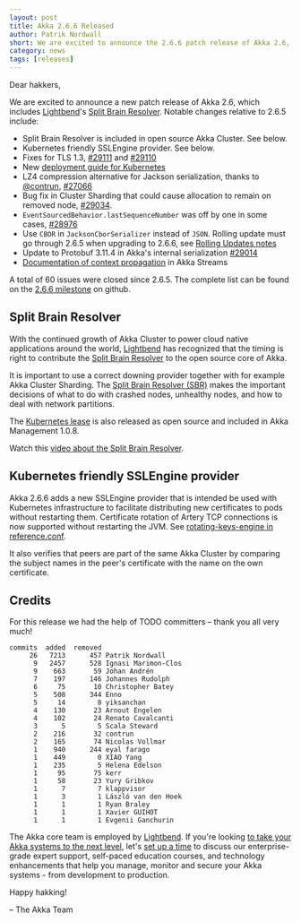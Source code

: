 ```yaml
---
layout: post
title: Akka 2.6.6 Released
author: Patrik Nordwall
short: We are excited to announce the 2.6.6 patch release of Akka 2.6, including Split Brain Resolver
category: news
tags: [releases]
---
```


Dear hakkers,

We are excited to announce a new patch release of Akka 2.6, which includes [Lightbend](https://www.lightbend.com/)'s [Split Brain Resolver](https://doc.akka.io/docs/akka/2.6/split-brain-resolver.html). Notable changes relative to 2.6.5 include:

* Split Brain Resolver is included in open source Akka Cluster. See below.
* Kubernetes friendly SSLEngine provider. See below.
* Fixes for TLS 1.3, [#29111](https://github.com/akka/akka/issues/29111) and [#29110](https://github.com/akka/akka/issues/29110)
* New [deployment guide for Kubernetes](https://doc.akka.io/docs/akka-management/current/kubernetes-deployment/index.html)
* LZ4 compression alternative for Jackson serialization, thanks to [@contrun](https://github.com/contrun), [#27066](https://github.com/akka/akka/issues/27066)
* Bug fix in Cluster Sharding that could cause allocation to remain on removed node, [#29034](https://github.com/akka/akka/issues/29034).
* `EventSourcedBehavior.lastSequenceNumber` was off by one in some cases, [#28976](https://github.com/akka/akka/issues/28976)
* Use `CBOR` in `JacksonCborSerializer` instead of `JSON`. Rolling update must go through 2.6.5 when upgrading to 2.6.6, see [Rolling Updates notes](https://doc.akka.io/docs/akka/current/project/rolling-update.html#2-6-5-jacksoncborserializer)
* Update to Protobuf 3.11.4 in Akka's internal serialization [#29014](https://github.com/akka/akka/pull/29014)
* [Documentation of context propagation](https://doc.akka.io/docs/akka/current/stream/stream-context.html) in Akka Streams


A total of 60 issues were closed since 2.6.5. The complete list can be found on the [2.6.6 milestone](https://github.com/akka/akka/milestone/166?closed=1) on github.

## Split Brain Resolver

With the continued growth of Akka Cluster to power cloud native applications around the world, [Lightbend](https://www.lightbend.com/) has recognized that the timing is right to contribute the [Split Brain Resolver](https://doc.akka.io/docs/akka/2.6/split-brain-resolver.html) to the open source core of Akka.

It is important to use a correct downing provider together with for example Akka Cluster Sharding. The [Split Brain Resolver (SBR)](https://doc.akka.io/docs/akka/current/split-brain-resolver.html) makes the important decisions of what to do with crashed nodes, unhealthy nodes, and how to deal with network partitions.

The [Kubernetes lease](https://doc.akka.io/docs/akka-management/current/kubernetes-lease.html) is also released as open source and included in Akka Management 1.0.8.

Watch this [video about the Split Brain Resolver](https://akka.io/blog/news/2020/06/08/akka-split-brain-resolver-video).

## Kubernetes friendly SSLEngine provider

Akka 2.6.6 adds a new SSLEngine provider that is intended be used with Kubernetes infrastructure to facilitate distributing new certificates to pods without restarting them. Certificate rotation of Artery TCP connections is now supported without restarting the JVM. See [rotating-keys-engine in reference.conf](https://github.com/akka/akka/blob/c287fff034b598c06ef87bda78dc9851a51da94f/akka-remote/src/main/resources/reference.conf#L1178).

It also verifies that peers are part of the same Akka Cluster by comparing the subject names in the peer's certificate with the name on the own certificate.

## Credits

For this release we had the help of TODO committers – thank you all very much!

```
commits  added  removed
     26   7213      457 Patrik Nordwall
      9   2457      528 Ignasi Marimon-Clos
      9    663       59 Johan Andrén
      7    197      146 Johannes Rudolph
      6     75       10 Christopher Batey
      5    508      344 Enno
      5     14        8 yiksanchan
      4    130       23 Arnout Engelen
      4    102       24 Renato Cavalcanti
      3      5        5 Scala Steward
      2    216       32 contrun
      2    165       74 Nicolas Vollmar
      1    940      244 eyal farago
      1    449        0 XIAO Yang
      1    235        5 Helena Edelson
      1     95       75 kerr
      1     58       23 Yury Gribkov
      1      7        7 klappvisor
      1      3        1 László van den Hoek
      1      1        1 Ryan Braley
      1      1        1 Xavier GUIHOT
      1      1        1 Evgenii Ganchurin
```

The Akka core team is employed by [Lightbend](https://www.lightbend.com/). If you're looking [to take your Akka systems to the next level](https://www.lightbend.com/lightbend-subscription), let's [set up a time](https://lightbend.com/contact) to discuss our enterprise-grade expert support, self-paced education courses, and technology enhancements that help you manage, monitor and secure your Akka systems - from development to production.

Happy hakking!

– The Akka Team
